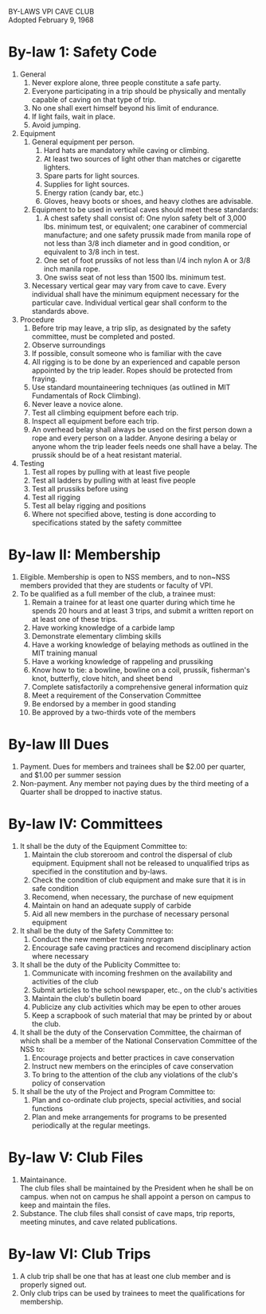 BY-LAWS VPI CAVE CLUB  
Adopted February 9, 1968


# By-law 1: Safety Code
1. General
    1. Never explore alone, three people constitute a safe party.
    1. Everyone participating in a trip should be physically and mentally capable of caving on that type of trip.
    1. No one shall exert himself beyond his limit of endurance.
    1. If light fails, wait in place.
    1. Avoid jumping.
1. Equipment
    1. General equipment per person.
        1. Hard hats are mandatory while caving or climbing.
        1. At least two sources of light other than matches or cigarette lighters.
        1. Spare parts for light sources.
        1. Supplies for light sources.
        1. Energy ration (candy bar, etc.)
        1. Gloves, heavy boots or shoes, and heavy clothes are advisable.
    1. Equipment to be used in vertical caves should meet these standards:
        1. A chest safety shall consist of: One nylon safety belt of 3,000 lbs. minimum test, or equivalent; one carabiner of commercial manufacture; and one safety prussik made from manila rope of not less than 3/8 inch diameter and in good condition, or equivalent to 3/8 inch in test.
        1. One set of foot prussiks of not less than l/4 inch nylon A or 3/8 inch manila rope.
        1. One swiss seat of not less than 1500 lbs. minimum test.
    1. Necessary vertical gear may vary from cave to cave. Every individual shall have the minimum equipment necessary for the particular cave. Individual vertical gear shall conform to the standards above.
1. Procedure
    1. Before trip may leave, a trip slip, as designated by the safety committee, must be completed and posted.
    1. Observe surroundings
    1. If possible, consult someone who is familiar with the cave
    1. All rigging is to be done by an experienced and capable person appointed by the trip leader. Ropes should be protected from fraying.
    1. Use standard mountaineering techniques (as outlined in MIT Fundamentals of Rock Climbing).
    1. Never leave a novice alone.
    1. Test all climbing equipment before each trip.
    1. Inspect all equipment before each trip.
    1. An overhead belay shall always be used on the first person down a rope and every person on a ladder. Anyone desiring a belay or anyone whom the trip leader feels needs one shall have a belay. The prussik should be of a heat resistant material.
1. Testing
    1. Test all ropes by pulling with at least five people
    1. Test all ladders by pulling with at least five people
    1. Test all prussiks before using
    1. Test all rigging
    1. Test all belay rigging and positions
    1. Where not specified above, testing is done according to specifications stated by the safety committee

# By-law II: Membership
1. Eligible. Membership is open to NSS members, and to non~NSS members provided that they are students or faculty of VPI.
1. To be qualified as a full member of the club, a trainee must:
    1. Remain a trainee for at least one quarter during which time he spends 20 hours and at least 3 trips, and submit a written report on at least one of these trips.
    1. Have working knowledge of a carbide lamp
    1. Demonstrate elementary climbing skills
    1. Have a working knowledge of belaying methods as outlined in the MIT training manual
    1. Have a working knowledge of rappeling and prussiking
    1. Know how to tie: a bowline, bowline on a coil, prussik, fisherman's knot, butterfly, clove hitch, and sheet bend
    1. Complete satisfactorily a comprehensive general information quiz
    1. Meet a requirement of the Conservation Committee
    1. Be endorsed by a member in good standing
    1. Be approved by a two-thirds vote of the members

# By-law III Dues
1. Payment.
    Dues for members and trainees shall be $2.00 per quarter, and $1.00 per summer session
1. Non-payment. Any member not paying dues by the third meeting of a Quarter shall be dropped to inactive status.

# By-law IV: Committees
1. It shall be the duty of the Equipment Committee to:
    1. Maintain the club storeroom and control the dispersal of club equipment. Equipment shall not be released to unqualified trips as specified in the constitution and by-laws.
    1. Check the condition of club equipment and make sure that it is in safe condition
    1. Recomend, when necessary, the purchase of new equipment
    1. Maintain on hand an adequate supply of carbide
    1. Aid all new members in the purchase of necessary personal equipment
1. It shall be the duty of the Safety Committee to:
    1. Conduct the new member training nrogram
    1. Encourage safe caving practices and recomend disciplinary action where necessary
1. It shall be the duty of the Publicity Committee to:
    1. Communicate with incoming freshmen on the availability and activities of the club
    1. Submit articles to the school newspaper, etc., on the club's activities
    1. Maintain the club's bulletin board
    1. Publicize any club activities which may be epen to other aroues
    1. Keep a scrapbook of such material that may be printed by or about the club.
1. It shall be the duty of the Conservation Committee, the chairman of which shall be a member of the National Conservation Committee of the NSS to:
    1. Encourage projects and better practices in cave conservation
    1. Instruct new members on the erinciples of cave conservation
    1. To bring to the attention of the club any violations of the club's policy of conservation
1. It shall be the uty of the Project and Program Committee to:
    1. Plan and co-ordinate club projects, special activities, and social functions
    1. Plan and meke arrangements for programs to be presented periodically at the regular meetings.

# By-law V: Club Files
1. Maintainance.  
    The club files shall be maintained by the President when he shall be on campus. when not on campus he shall appoint a person on campus to keep and maintain the files.
1. Substance.  The club files shall consist of cave maps, trip reports, meeting minutes, and cave related publications.

# By-law VI: Club Trips
1. A club trip shall be one that has at least one club member and is properly signed out.
1. Only club trips can be used by trainees to meet the qualifications for membership.
